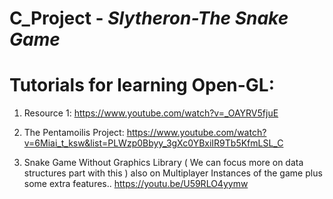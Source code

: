 # C_Project - *Slytheron-The Snake Game*

# Tutorials for learning Open-GL:

1. Resource 1: https://www.youtube.com/watch?v=_OAYRV5fjuE

2. The Pentamoilis Project: https://www.youtube.com/watch?v=6Miai_t_ksw&list=PLWzp0Bbyy_3gXc0YBxiIR9Tb5KfmLSL_C


3. Snake Game Without Graphics Library ( We can focus more on data structures part with this ) also on Multiplayer Instances of the game plus some extra features.. https://youtu.be/U59RLO4yymw

